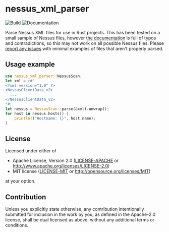 # nessus_xml_parser
![Build](https://github.com/sciguy16/nessus_xml_parser-rs/workflows/Build/badge.svg?branch=master&event=push)
![Documentation](https://docs.rs/nessus_xml_parser/badge.svg)


Parse Nessus XML files for use in Rust projects. This has been tested on
a small sample of Nessus files, however
[the documentation](https://static.tenable.com/documentation/nessus_v2_file_format.pdf)
is full of typos and contradictions, so this may not work on all possible
Nessus files.
Please [report any issues](https://github.com/sciguy16/nessus_xml_parser-rs/issues)
with minimal examples of files that aren't properly parsed.


## Usage example
```rust
use nessus_xml_parser::NessusScan;
let xml = r#"
<?xml version="1.0" ?>
<NessusClientData_v2>
  ...
</NessusClientData_v2>
"#;
let nessus = NessusScan::parse(&xml).unwrap();
for host in nessus.hosts() {
	println!("Hostname: {}", host.name);
}
```

## License

Licensed under either of

 * Apache License, Version 2.0
   ([LICENSE-APACHE](LICENSE-APACHE) or http://www.apache.org/licenses/LICENSE-2.0)
 * MIT license
   ([LICENSE-MIT](LICENSE-MIT) or http://opensource.org/licenses/MIT)

at your option.

## Contribution

Unless you explicitly state otherwise, any contribution intentionally submitted
for inclusion in the work by you, as defined in the Apache-2.0 license, shall be
dual licensed as above, without any additional terms or conditions.

